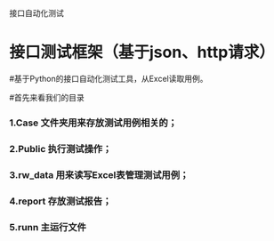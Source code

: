 接口自动化测试
# 接口测试框架（基于json、http请求）
#基于Python的接口自动化测试工具，从Excel读取用例。


#首先来看我们的目录
### 1.Case 文件夹用来存放测试用例相关的；
### 2.Public 执行测试操作；
### 3.rw_data 用来读写Excel表管理测试用例；
### 4.report 存放测试报告；
### 5.runn 主运行文件


